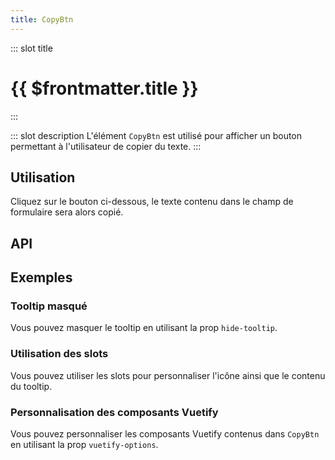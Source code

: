 ```yaml
---
title: CopyBtn
---
```


::: slot title
# {{ $frontmatter.title }}
:::

::: slot description
L'élément `CopyBtn` est utilisé pour afficher un bouton permettant à l'utilisateur de copier du texte.
:::

## Utilisation

Cliquez sur le bouton ci-dessous, le texte contenu dans le champ de formulaire sera alors copié.

<DocExample
  eager
  file="composants/copy-btn/examples/copy-btn"
/>

## API

<DocApi
  :value="['CopyBtn']"
  :api="{
    CopyBtn: {
      props: [
        {
          name: 'text-to-copy',
          type: 'string | function',
          required: true,
          description: 'Le texte à copier ou une fonction qui le retourne. La fonction sera exécutée lors du clic sur le bouton.'
        },
        {
          name: 'label',
          type: 'string',
          required: true,
          description: 'Le label accessible du bouton. Cette prop est nécessaire pour rendre le bouton accessible aux lecteurs d\'écrans, n\'hésitez pas à décrire ce que va copier le bouton.'
        },
        {
          name: 'hide-tooltip',
          type: 'boolean',
          default: 'false',
          description: 'Masque le `VTooltip`.'
        },
        {
          name: 'tooltip-duration',
          type: 'number',
          default: '2500',
          description: 'La durée d\'affichage du tooltip en millisecondes.'
        },
        {
          name: 'vuetify-options',
          type: 'Options',
          default: 'undefined',
          description: 'Personnalisation des composants Vuetify en utilisant la directive `customizable`.',
          options: '{\n	menu: `VMenu`,\n	btn: `VBtn`,\n	icon: `VIcon`\n}'
        }
      ],
      slots: [
          {
          name: 'icon',
          description: 'Slot pour remplacer l\'icône par défaut.'
        },
        {
          name: 'tooltip',
          description: 'Slot pour remplacer le contenu du tooltip.'
        }
      ]
    }
  }"
/>

## Exemples

### Tooltip masqué

Vous pouvez masquer le tooltip en utilisant la prop `hide-tooltip`.

<DocExample file="composants/copy-btn/examples/copy-btn-no-tooltip" />

### Utilisation des slots

Vous pouvez utiliser les slots pour personnaliser l'icône ainsi que le contenu du tooltip.

<DocExample file="composants/copy-btn/examples/copy-btn-slots" />

### Personnalisation des composants Vuetify

Vous pouvez personnaliser les composants Vuetify contenus dans `CopyBtn` en utilisant la prop `vuetify-options`.

<DocExample file="composants/copy-btn/examples/copy-btn-vuetify-options" />
